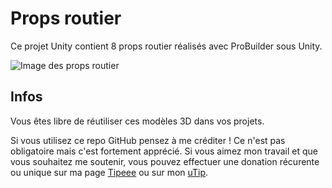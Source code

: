 # Props routier
Ce projet Unity contient 8 props routier réalisés avec ProBuilder sous Unity.

![Image des props routier](https://www.tutounity.fr/upload/props-routier.jpg)

## Infos
Vous êtes libre de réutiliser ces modèles 3D dans vos projets.

Si vous utilisez ce repo GitHub pensez à me créditer ! Ce n'est pas obligatoire mais c'est fortement apprécié. Si vous aimez mon travail et que vous souhaitez me soutenir, vous pouvez effectuer une donation récurente ou unique sur ma page [Tipeee](https://fr.tipeee.com/tuto-unity-fr) ou sur mon [uTip](https://utip.io/tutounityfr).
